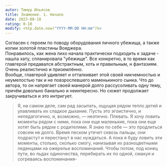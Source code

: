 ```yaml
---
autor: Тимур Ильясов
title: Знамение. 1. Начало
date: 2023-08-18
rating: 0-10
modify: <%tp.date.now("YYYY-MM-DD HH:mm")%>
---
```

Согласен с героем по поводу оборудования личного убежища, а также копии золотой пластины Вояджера.  
Понравилось, как жена лихо начала практически подходить к задаче - нашла хату, спланировала "убежище". Все конкретно, в то время как главгерой предавался абстрактным, хоть и правильным, н  фантазиям. Очень реалистично и приземлённо.  
Вообще, главгерой удивляет и отталкивает этой своей никчемностью и неумелостью так и не повзрослевшего маменькиного сынка.
Что до автора, то он напрягает своей манерой долго рассусоливать одну тему, причём довольно банально и неинтересно. Но сюжет продолжает закручиваться и это интригует.

>Я, на самом деле, сам рад засыпать, ощущая рядом тепло детей и улавливать их сладкое дыхание. Пусть это эгоистично, и непедагогично, и, возможно, — неэтично. Плевать. Я хочу ловить моменты рядом с ними, пока они еще маленькие, пока они еще хотят быть рядом с родителями. Я знаю по себе — это продлиться совсем не долго. Время песком утечет сквозь пальцы, они подрастут и перестанут в нас нуждаться. А пока я буду ловить эти моменты, столько, сколько смогу, нанизывая их разноцветными леденцами на ожерелье воспоминаний. Чтобы потом, под конец пути, во льдах одиночества, перебирать их по одной, смакуя и согреваясь воспоминания-